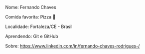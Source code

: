 Nome: Fernando Chaves

Comida favorita: Pizza 💖

Localidade: Fortaleza/CE - Brasil

Aprendendo: Git e GitHub

Sobre: https://www.linkedin.com/in/fernando-chaves-rodrigues-/